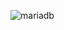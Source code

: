 ![mariadb](https://img.shields.io/badge/mariadb-003545?style=for-the-badge&logo=mariadb&logoColor=white)
